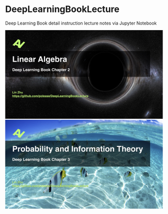 # DeepLearningBookLecture
Deep Learning Book detail instruction lecture notes via Jupyter Notebook

![Chapter2.LinearAlgebra](images/2.LinearAlgebra/Cover.jpeg)
![Chapter3.Probability](images/3.Probability/Cover.jpeg)
